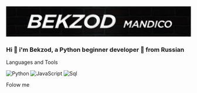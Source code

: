 ![Header](https://github.com/mandico21/mandico21/blob/main/assets/logo.jpg)

### Hi 👋 i'm Bekzod, a Python beginner developer 📡 from Russian


Languages and Tools

![Python](https://img.shields.io/badge/Python-0b0d0d?style=for-the-badge&logo=python)
![JavaScript](https://img.shields.io/badge/JavaScript-0b0d0d?style=for-the-badge&logo=JavaScript)
![Sql](https://img.shields.io/badge/Sql-0b0d0d?style=for-the-badge&logo=postgresql)

Folow me
